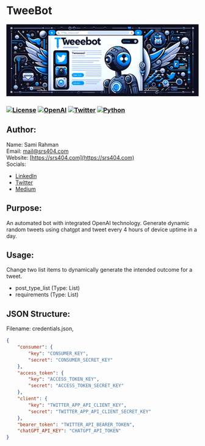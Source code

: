 # TweeBot
<img src="TweeBot%20Github%20Banner.jpg">

### [![License](https://img.shields.io/badge/License-MIT-red.svg?style=for-the-badge)](#) [![OpenAI](https://img.shields.io/badge/OpenAI-black.svg?logo=openai&style=for-the-badge)](#) [![Twitter](https://img.shields.io/badge/Twitter-blue.svg?logo=twitter&style=for-the-badge)](#) [![Python](https://img.shields.io/badge/Python-yellow.svg?logo=python&style=for-the-badge)](#)

## Author:
Name: Sami Rahman<br>
Email: mail@srs404.com<br>
Website: [https://srs404.com](https://srs404.com)<br>
Socials: 
- [LinkedIn](https://www.linkedin.com/in/srs404)
- [Twitter](https://twitter.com/SamSingularity_)
- [Medium](https://medium.com/@srs404)
## Purpose:
An automated bot with integrated OpenAI technology. Generate dynamic random tweets using chatgpt and tweet every 4 hours of device uptime in a day.

## Usage:
Change two list items to dynamically generate the intended outcome for a tweet.
- post_type_list (Type: List)
- requirements (Type: List)

## JSON Structure:
Filename: credentials.json,
```json
{
    "consumer": {
        "key": "CONSUMER_KEY",
        "secret": "CONSUMER_SECRET_KEY" 
    },
    "access_token": {
        "key": "ACCESS_TOKEN_KEY",
        "secret": "ACCESS_TOKEN_SECRET_KEY"
    },
    "client": {
        "key": "TWITTER_APP_API_CLIENT_KEY",
        "secret": "TWITTER_APP_API_CLIENT_SECRET_KEY"
    },
    "bearer_token": "TWITTER_API_BEARER_TOKEN",
    "chatGPT_API_KEY": "CHATGPT_API_TOKEN"
}
```
